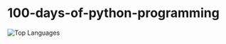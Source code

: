 # 100-days-of-python-programming

![Top Languages](https://github-readme-stats.vercel.app/api/top-langs/?username=-yelleti&layout=compact)
